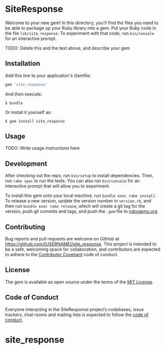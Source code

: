 # SiteResponse

Welcome to your new gem! In this directory, you'll find the files you need to be able to package up your Ruby library into a gem. Put your Ruby code in the file `lib/site_response`. To experiment with that code, run `bin/console` for an interactive prompt.

TODO: Delete this and the text above, and describe your gem

## Installation

Add this line to your application's Gemfile:

```ruby
gem 'site_response'
```

And then execute:

    $ bundle

Or install it yourself as:

    $ gem install site_response

## Usage

TODO: Write usage instructions here

## Development

After checking out the repo, run `bin/setup` to install dependencies. Then, run `rake spec` to run the tests. You can also run `bin/console` for an interactive prompt that will allow you to experiment.

To install this gem onto your local machine, run `bundle exec rake install`. To release a new version, update the version number in `version.rb`, and then run `bundle exec rake release`, which will create a git tag for the version, push git commits and tags, and push the `.gem` file to [rubygems.org](https://rubygems.org).

## Contributing

Bug reports and pull requests are welcome on GitHub at https://github.com/[USERNAME]/site_response. This project is intended to be a safe, welcoming space for collaboration, and contributors are expected to adhere to the [Contributor Covenant](http://contributor-covenant.org) code of conduct.

## License

The gem is available as open source under the terms of the [MIT License](https://opensource.org/licenses/MIT).

## Code of Conduct

Everyone interacting in the SiteResponse project’s codebases, issue trackers, chat rooms and mailing lists is expected to follow the [code of conduct](https://github.com/[USERNAME]/site_response/blob/master/CODE_OF_CONDUCT.md).
# site_response
